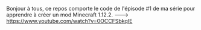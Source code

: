Bonjour à tous, ce repos comporte le code de l'épisode #1 de ma série pour apprendre à créer un mod Minecraft 1.12.2.
---> https://www.youtube.com/watch?v=0OCCFSbkqIE
